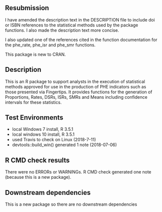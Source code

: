 
## Resubmission
I have amended the description text in the DESCRIPTION file to include doi or 
ISBN references to the statistical methods used by the package functions. I also made
the description text more concise.

I also updated one of the references cited in the function documentation for 
the phe_rate, phe_isr and phe_smr functions.

This package is new to CRAN.

## Description
This is an R package to support analysts in the execution of statistical methods approved for
use in the production of PHE indicators such as those presented via Fingertips. It provides
functions for the generation of Proportions, Rates, DSRs, ISRs, SMRs and Means including
confidence intervals for these statistics.

## Test Environments
* local Windows 7 install, R 3.5.1
* local windows 10 install, R 3.5.1
* used Travis to check on Linux (2018-7-11)
* devtools::build_win() generated 1 note (2018-07-06)

## R CMD check results
There were no ERRORs or WARNINGs.
R CMD check generated one note (because this is a new package).

## Downstream dependencies
This is a new package so there are no downstream dependencies
